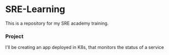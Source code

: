 # SRE-Learning
This is a repository for my SRE academy training.

### Project
I'll be creating an app deployed in K8s, that monitors the status of a service
